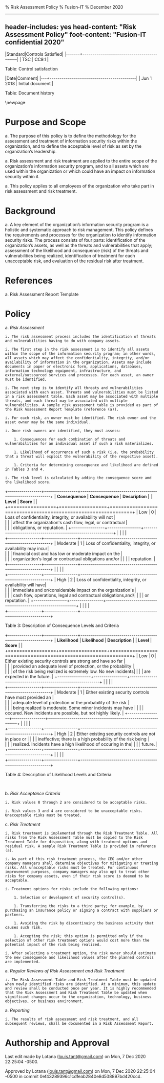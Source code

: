 % Risk Assessment Policy
% Fusion-IT
% December 2020

---
header-includes: yes
head-content: "Risk Assessment Policy"
foot-content: "Fusion-IT confidential 2020"
---

|Standard|Controls Satisfied|
|-------+--------------------------------------------|
| TSC | CC9.1 |

Table: Control satisfaction


|Date|Comment|
|---+--------------------------------------------|
| Jun 1 2018 | Initial document |

Table: Document history


\newpage


# Purpose and Scope

a. The purpose of this policy is to define the methodology for the assessment and treatment of information security risks within the organization, and to define the acceptable level of risk as set by the organization’s leadership.

a. Risk assessment and risk treatment are applied to the entire scope of the organization’s information security program, and to all assets which are used within the organization or which could have an impact on information security within it.

a. This policy applies to all employees of the organization who take part in risk assessment and risk treatment.

# Background

a. A key element of the organization’s information security program is a holistic and systematic approach to risk management. This policy defines the requirements and processes for the organization to identify information security risks. The process consists of four parts: identification of the organization’s assets, as well as the threats and vulnerabilities that apply; assessment of the likelihood and consequence (risk) of the threats and vulnerabilities being realized, identification of treatment for each unacceptable risk, and evaluation of the residual risk after treatment.

# References

a. Risk Assessment Report Template

# Policy

a. *Risk Assessment*

    i. The risk assessment process includes the identification of threats and vulnerabilities having to do with company assets.

    i. The first step in the risk assessment is to identify all assets within the scope of the information security program; in other words, all assets which may affect the confidentiality, integrity, and/or availability of information in the organization. Assets may include documents in paper or electronic form, applications, databases, information technology equipment, infrastructure, and external/outsourced services and processes. For each asset, an owner must be identified.

    i. The next step is to identify all threats and vulnerabilities associated with each asset. Threats and vulnerabilities must be listed in a risk assessment table. Each asset may be associated with multiple threats, and each threat may be associated with multiple vulnerabilities. A sample risk assessment table is provided as part of the Risk Assessment Report Template (reference (a)).

    i. For each risk, an owner must be identified. The risk owner and the asset owner may be the same individual.

    i. Once risk owners are identified, they must assess:

        1. Consequences for each combination of threats and vulnerabilities for an individual asset if such a risk materializes. 

        1. Likelihood of occurrence of such a risk (i.e. the probability that a threat will exploit the vulnerability of the respective asset).

        1. Criteria for determining consequence and likelihood are defined in Tables 3 and 4.
    
    i. The risk level is calculated by adding the consequence score and the likelihood score.

+-----------------+-----------------+--------------------------------------------------------------+
| **Consequence** | **Consequence** | **Description**                                              | 
| **Level**       | **Score**       |                                                              |
+=================+=================+==============================================================+
| Low             | 0               | Loss of confidentiality, integrity, or availability will not |     
|                 |                 | affect the organization's cash flow, legal, or contractual   |                    
|                 |                 | obligations, or reputation.                                  |
+-----------------+-----------------+--------------------------------------------------------------+
|                 |                 |                                                              |  
+-----------------+-----------------+--------------------------------------------------------------+
| Moderate        | 1               | Loss of confidentiality, integrity, or availability may incur|     
|                 |                 | financial cost and has low or moderate impact on the         |                    
|                 |                 | organization's legal or contractual obligations and/or       |
|                 |                 | reputation.                                                  |
+-----------------+-----------------+--------------------------------------------------------------+
|                 |                 |                                                              |  
+-----------------+-----------------+--------------------------------------------------------------+
| High            | 2               | Loss of confidentiality, integrity, or availability will have|     
|                 |                 | immediate and or/considerable impact on the organization's   |                    
|                 |                 | cash flow, operations, legal and contractual obligations,and/|
|                 |                 | or reputation.                                               |
+-----------------+-----------------+--------------------------------------------------------------+
|                 |                 |                                                              |  
+-----------------+-----------------+--------------------------------------------------------------+

Table 3: Description of Consequence Levels and Criteria

+-----------------+-----------------+--------------------------------------------------------------+
| **Likelihood**  | **Likelihood**  | **Description**                                              | 
| **Level**       | **Score**       |                                                              |
+=================+=================+==============================================================+
| Low             | 0               | Either existing security controls are strong and have so far |     
|                 |                 | provided an adequate level of protection, or the probability |                    
|                 |                 | of the risk being realized is extremely low. No new incidents|
|                 |                 | are expected in the future.                                  |
+-----------------+-----------------+--------------------------------------------------------------+
|                 |                 |                                                              |  
+-----------------+-----------------+--------------------------------------------------------------+
| Moderate        | 1               | Either existing security controls have most provided an      |     
|                 |                 | adequate level of protection or the probability of the risk  |                    
|                 |                 | being realized is moderate. Some minor incidents may have    |
|                 |                 | occured. New incidents are possible, but not highly likely.  |
+-----------------+-----------------+--------------------------------------------------------------+
|                 |                 |                                                              |  
+-----------------+-----------------+--------------------------------------------------------------+
| High            | 2               | Either existing security controls are not in place or        |
|                 |                 | ineffective; there is a high probability of the risk being   |                    
|                 |                 | realized. Incidents have a high likelihood of occuring in the|
|                 |                 | future.                                             |
+-----------------+-----------------+--------------------------------------------------------------+
|                 |                 |                                                              |  
+-----------------+-----------------+--------------------------------------------------------------+

Table 4: Description of Likelihood Levels and Criteria

&nbsp;

b. *Risk Acceptance Criteria*

    i. Risk values 0 through 2 are considered to be acceptable risks.

    i. Risk values 3 and 4 are considered to be unacceptable risks. Unacceptable risks must be treated.

c. *Risk Treatment*

    i. Risk treatment is implemented through the Risk Treatment Table. All risks from the Risk Assessment Table must be copied to the Risk Treatment Table for disposition, along with treatment options and residual risk. A sample Risk Treatment Table is provided in reference (a).

    i. As part of this risk treatment process, the CEO and/or other company managers shall determine objectives for mitigating or treating risks. All unacceptable risks must be treated. For continuous improvement purposes, company managers may also opt to treat other risks for company assets, even if their risk score is deemed to be acceptable.

    i. Treatment options for risks include the following options:

        1. Selection or development of security control(s).

        1. Transferring the risks to a third party; for example, by purchasing an insurance policy or signing a contract with suppliers or partners.

        1. Avoiding the risk by discontinuing the business activity that causes such risk.

        1. Accepting the risk; this option is permitted only if the selection of other risk treatment options would cost more than the potential impact of the risk being realized.

    i. After selecting a treatment option, the risk owner should estimate the new consequence and likelihood values after the planned controls are implemented.

a. *Regular Reviews of Risk Assessment and Risk Treatment*

    i. The Risk Assessment Table and Risk Treatment Table must be updated when newly identified risks are identified. At a minimum, this update and review shall be conducted once per year. It is highly recommended that the Risk Assessment and Risk Treatment Table be updated when significant changes occur to the organization, technology, business objectives, or business environment.

a. *Reporting*

    i. The results of risk assessment and risk treatment, and all subsequent reviews, shall be documented in a Risk Assessment Report.



# Authorship and Approval
Last edit made by Lotana (louis.tant@gmail.com) on Mon, 7 Dec 2020 22:25:04 -0500.

Approved by Lotana (louis.tant@gmail.com) on Mon, 7 Dec 2020 22:25:04 -0500 in commit 0ef43289396c1cdfeab2840e8d508897bd420ccd.